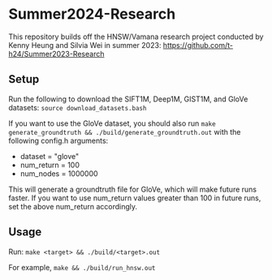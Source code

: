 # Summer2024-Research

This repository builds off the HNSW/Vamana research project conducted by Kenny Heung and
Silvia Wei in summer 2023: https://github.com/t-h24/Summer2023-Research

## Setup
Run the following to download the SIFT1M, Deep1M, GIST1M, and GloVe datasets: `source download_datasets.bash`

If you want to use the GloVe dataset, you should also run `make generate_groundtruth && ./build/generate_groundtruth.out` with the following config.h arguments:
- dataset = "glove"
- num_return = 100
- num_nodes = 1000000

This will generate a groundtruth file for GloVe, which will make future runs faster. If you want to
use num_return values greater than 100 in future runs, set the above num_return accordingly.

## Usage
Run: `make <target> && ./build/<target>.out`

For example, `make && ./build/run_hnsw.out`
